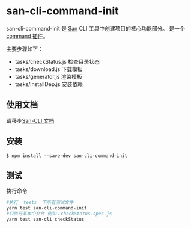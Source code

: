 # san-cli-command-init

san-cli-command-init 是 [San](https://github.com/baidu/san) CLI 工具中创建项目的核心功能部分。
是一个 [command 插件](https://ecomfe.github.io/san-cli/#/cmd-plugin)。

主要步骤如下：

-   tasks/checkStatus.js 检查目录状态
-   tasks/download.js 下载模板
-   tasks/generator.js 渲染模板
-   tasks/installDep.js 安装依赖

## 使用文档

请移步[San-CLI 文档](https://ecomfe.github.io/san-cli)

## 安装

```shell
$ npm install --save-dev san-cli-command-init
```

## 测试

执行命令

```bash
#执行__tests__下所有测试文件
yarn test san-cli-command-init
#只执行某单个文件 例如：checkStatus.spec.js
yarn test san-cli checkStatus
```
